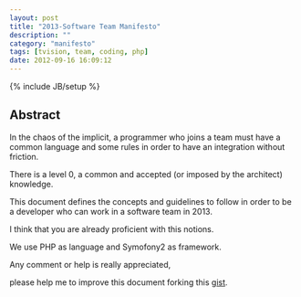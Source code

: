 ```yaml
---
layout: post
title: "2013-Software Team Manifesto"
description: ""
category: "manifesto"
tags: [tvision, team, coding, php]
date: 2012-09-16 16:09:12
---
```

{% include JB/setup %}


## Abstract

In the chaos of the implicit, a programmer who joins a team must have a common language and some rules in order to have an integration without friction.

There is a level 0, a common and accepted (or imposed by the architect) knowledge.

This document defines the concepts and guidelines to follow in order to be a developer who can work in a software team in 2013.

I think that you are already proficient with this notions.

We use PHP as language and Symofony2 as framework.
 

 

<script src="https://gist.github.com/4339207.js"> </script>
 
 

Any comment or help is really appreciated, 

please help me to improve this document forking this [gist](https://gist.github.com/4339207).




 